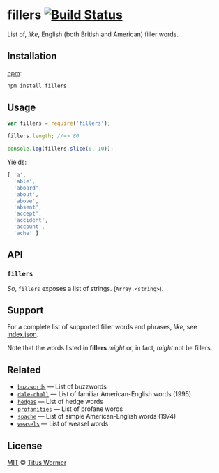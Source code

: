 # fillers [![Build Status][travis-badge]][travis]

List of, *like*, English (both British and American) filler words.

## Installation

[npm][]:

```bash
npm install fillers
```

## Usage

```js
var fillers = require('fillers');

fillers.length; //=> 80

console.log(fillers.slice(0, 10));
```

Yields:

```js
[ 'a',
  'able',
  'aboard',
  'about',
  'above',
  'absent',
  'accept',
  'accident',
  'account',
  'ache' ]
```

## API

### `fillers`

*So*, `fillers` exposes a list of strings. (`Array.<string>`).

## Support

For a complete list of supported filler words and phrases, *like*, see
[index.json][data].

Note that the words listed in **fillers** *might* or, in fact, *might*
not be fillers.

## Related

*   [`buzzwords`](https://github.com/words/buzzwords)
    — List of buzzwords
*   [`dale-chall`](https://github.com/words/dale-chall)
    — List of familiar American-English words (1995)
*   [`hedges`](https://github.com/words/hedges)
    — List of hedge words
*   [`profanities`](https://github.com/words/profanities)
    — List of profane words
*   [`spache`](https://github.com/words/spache)
    — List of simple American-English words (1974)
*   [`weasels`](https://github.com/words/weasels)
    — List of weasel words

## License

[MIT][license] © [Titus Wormer][author]

<!-- Definitions -->

[travis-badge]: https://img.shields.io/travis/words/fillers.svg

[travis]: https://travis-ci.org/words/fillers

[npm]: https://docs.npmjs.com/cli/install

[license]: license

[author]: https://wooorm.com

[data]: index.json

